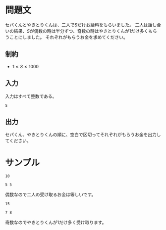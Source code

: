 問題文
=====
セパくんとやきとりくんは、二人で$S$だけお給料をもらいました。
二人は話し合いの結果、$S$が偶数の時は半分ずつ、奇数の時はやきとりくんが$1$だけ多くもらうことにしました。
それぞれがもらうお金を求めてください。

制約
-----
- $1 \leq S \leq 1000$

入力
-----
入力はすべて整数である。
```
S

```

出力
-----
セパくん、やきとりくんの順に、空白で区切ってそれぞれがもらうお金を出力してください。


サンプル
=====
```入力1
10

```

```出力1
5 5

```
偶数なので二人の受け取るお金は等しいです。

```入力2
15

```

```出力2
7 8
```
奇数なのでやきとりくんが$1$だけ多く受け取ります。